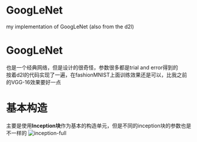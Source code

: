 # GoogLeNet
my implementation of GoogLeNet (also from the d2l)
# GoogLeNet
也是一个经典网络，但是设计的很奇怪，参数很多都是trial and error得到的  
按着d2l的代码实现了一遍，在fashionMNIST上面训练效果还是可以，比我之前的VGG-16效果要好一点
# 基本构造
主要是使用**Inception块**作为基本的构造单元，但是不同的inception块的参数也是不一样的
![inception-full](https://github.com/blameitonme1/GoogLeNet/assets/113235913/53e68366-75f2-4067-a222-a6e615f9c112)
